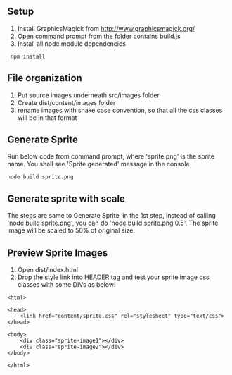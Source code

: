 ## Setup
1. Install GraphicsMagick from http://www.graphicsmagick.org/
2. Open command prompt from the folder contains build.js
3. Install all node module dependencies

```
 npm install
```

## File organization
1. Put source images underneath src/images folder
2. Create dist/content/images folder
3. rename images with snake case convention, so that all the css classes will be in that format

## Generate Sprite
Run below code from command prompt, where 'sprite.png' is the sprite name. You shall see 'Sprite generated' message in the console.

```
node build sprite.png
```

## Generate sprite with scale
The steps are same to Generate Sprite, in the 1st step, instead of calling 'node build sprite.png', you can do 'node build sprite.png 0.5'. The sprite image will be scaled to 50% of original size.

## Preview Sprite Images
1. Open dist/index.html
2. Drop the style link into HEADER tag and test your sprite image css classes with some DIVs as below:

```
<html>

<head>
	<link href="content/sprite.css" rel="stylesheet" type="text/css">
</head>

<body>
	<div class="sprite-image1"></div>
	<div class="sprite-image2"></div>
</body>

</html>
```
